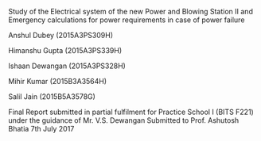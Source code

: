Study of the Electrical system of the new Power and Blowing Station II
and
Emergency calculations for power requirements in case of power failure

Anshul Dubey (2015A3PS309H)

Himanshu Gupta (2015A3PS339H)

Ishaan Dewangan (2015A3PS328H)   

Mihir Kumar (2015B3A3564H)          

Salil Jain (2015B5A3578G)

Final Report submitted in partial fulfilment for Practice School I (BITS F221) under the guidance of
Mr. V.S. Dewangan
Submitted to
Prof. Ashutosh Bhatia
7th July 2017
